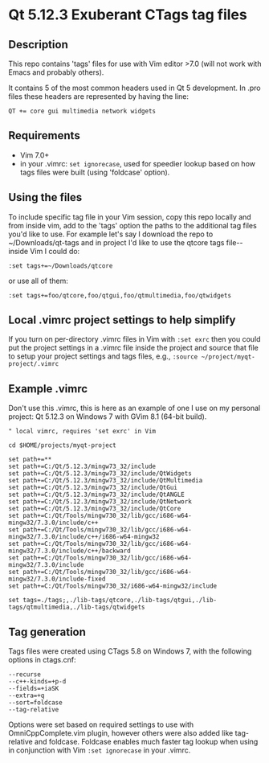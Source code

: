 # Qt 5.12.3 Exuberant CTags tag files

## Description
This repo contains 'tags' files for use with Vim editor >7.0 (will not work with
Emacs and probably others).

It contains 5 of the most common headers used in Qt 5 development. In .pro
files these headers are represented by having the line:

`QT += core gui multimedia network widgets`

## Requirements

*  Vim 7.0+
*  in your .vimrc: `set ignorecase`, used for speedier lookup based on how tags
   files were built (using 'foldcase' option).

## Using the files
To include specific tag file in your Vim session, copy this repo locally and
from inside vim, add to the 'tags' option the paths to the additional tag files
you'd like to use. For example let's say I download the repo to
~/Downloads/qt-tags and in project I'd like to use the qtcore tags file--inside
Vim I could do:

`:set tags+=~/Downloads/qtcore`

or use all of them:

`:set tags+=foo/qtcore,foo/qtgui,foo/qtmultimedia,foo/qtwidgets`

## Local .vimrc project settings to help simplify

If you turn on per-directory .vimrc files in Vim with `:set exrc` then you
could put the project settings in a .vimrc file inside the project and source
that file to setup your project settings and tags files, e.g., `:source
~/project/myqt-project/.vimrc`

## Example .vimrc

Don't use this .vimrc, this is here as an example of one I use on my personal
project: Qt 5.12.3 on Windows 7 with GVim 8.1 (64-bit build).

```
" local vimrc, requires 'set exrc' in Vim

cd $HOME/projects/myqt-project

set path+=**
set path+=C:/Qt/5.12.3/mingw73_32/include
set path+=C:/Qt/5.12.3/mingw73_32/include/QtWidgets
set path+=C:/Qt/5.12.3/mingw73_32/include/QtMultimedia
set path+=C:/Qt/5.12.3/mingw73_32/include/QtGui
set path+=C:/Qt/5.12.3/mingw73_32/include/QtANGLE
set path+=C:/Qt/5.12.3/mingw73_32/include/QtNetwork
set path+=C:/Qt/5.12.3/mingw73_32/include/QtCore
set path+=C:/Qt/Tools/mingw730_32/lib/gcc/i686-w64-mingw32/7.3.0/include/c++
set path+=C:/Qt/Tools/mingw730_32/lib/gcc/i686-w64-mingw32/7.3.0/include/c++/i686-w64-mingw32
set path+=C:/Qt/Tools/mingw730_32/lib/gcc/i686-w64-mingw32/7.3.0/include/c++/backward
set path+=C:/Qt/Tools/mingw730_32/lib/gcc/i686-w64-mingw32/7.3.0/include
set path+=C:/Qt/Tools/mingw730_32/lib/gcc/i686-w64-mingw32/7.3.0/include-fixed
set path+=C:/Qt/Tools/mingw730_32/i686-w64-mingw32/include

set tags=./tags;,./lib-tags/qtcore,./lib-tags/qtgui,./lib-tags/qtmultimedia,./lib-tags/qtwidgets
```

## Tag generation

Tags files were created using CTags 5.8 on Windows 7, with the following
options in ctags.cnf:

```
--recurse
--c++-kinds=+p-d
--fields=+iaSK
--extra=+q
--sort=foldcase
--tag-relative
```

Options were set based on required settings to use with OmniCppComplete.vim
plugin, however others were also added like tag-relative and foldcase. Foldcase
enables much faster tag lookup when using in conjunction with Vim `:set
ignorecase` in your .vimrc.
